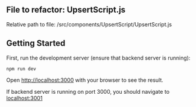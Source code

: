 ## File to refactor: UpsertScript.js
Relative path to file: /src/components/UpsertScript/UpsertScript.js

## Getting Started
First, run the development server (ensure that backend server is running):
```
npm run dev
```

Open [http://localhost:3000](http://localhost:3000)  with your browser to see the result. 

If backend server is running on port 3000, you should navigate to [localhost:3001](http://localhost:3000)
